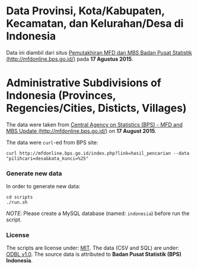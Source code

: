 # Data Provinsi, Kota/Kabupaten, Kecamatan, dan Kelurahan/Desa di Indonesia
Data ini diambil dari situs [Pemutakhiran MFD dan MBS
Badan Pusat Statistik (http://mfdonline.bps.go.id/)](http://mfdonline.bps.go.id/) pada **17 Agustus 2015**.

# Administrative Subdivisions of Indonesia (Provinces, Regencies/Cities, Disticts, Villages)
The data were taken from [Central Agency on Statistics (BPS) - MFD and MBS Update (http://mfdonline.bps.go.id/)](http://mfdonline.bps.go.id/) on **17 August 2015**.

The data were `curl`-ed from BPS site:

    curl http://mfdonline.bps.go.id/index.php?link=hasil_pencarian --data "pilihcari=desa&kata_kunci=%25"

### Generate new data

In order to generate new data:

    cd scripts
    ./run.sh

*NOTE*: Please create a MySQL database (named: `indonesia`) before run the script.

### License

The scripts are license under: [MIT](license.md).
The data (CSV and SQL) are under: [ODBL v1.0](odbl-10.md).
The source data is attributed to **Badan Pusat Statistik (BPS) Indonesia**.
